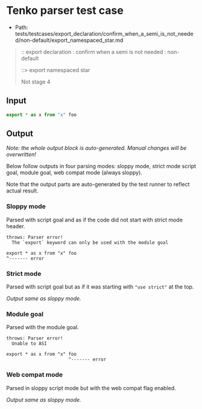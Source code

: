 # Tenko parser test case

- Path: tests/testcases/export_declaration/confirm_when_a_semi_is_not_needed/non-default/export_namespaced_star.md

> :: export declaration : confirm when a semi is not needed : non-default
>
> ::> export namespaced star
>
> Not stage 4

## Input

`````js
export * as x from "x" foo
`````

## Output

_Note: the whole output block is auto-generated. Manual changes will be overwritten!_

Below follow outputs in four parsing modes: sloppy mode, strict mode script goal, module goal, web compat mode (always sloppy).

Note that the output parts are auto-generated by the test runner to reflect actual result.

### Sloppy mode

Parsed with script goal and as if the code did not start with strict mode header.

`````
throws: Parser error!
  The `export` keyword can only be used with the module goal

export * as x from "x" foo
^------- error
`````

### Strict mode

Parsed with script goal but as if it was starting with `"use strict"` at the top.

_Output same as sloppy mode._

### Module goal

Parsed with the module goal.

`````
throws: Parser error!
  Unable to ASI

export * as x from "x" foo
                       ^------- error
`````


### Web compat mode

Parsed in sloppy script mode but with the web compat flag enabled.

_Output same as sloppy mode._

